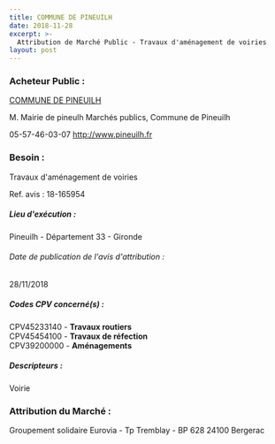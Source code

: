 ```yaml
---
title: COMMUNE DE PINEUILH
date: 2018-11-28
excerpt: >-
  Attribution de Marché Public - Travaux d'aménagement de voiries
layout: post
---
```


### Acheteur Public : 
<a href="/acheteur-134/siren-213303241"> COMMUNE DE PINEUILH</a><br/>

M. Mairie de pineulh Marchés publics, Commune de Pineuilh



05-57-46-03-07
http://www.pineuilh.fr
### Besoin :

Travaux d'aménagement de voiries

Ref. avis : 18-165954


##### Lieu d'exécution :

Pineuilh - Département 33 - Gironde

###### Date de publication de l'avis d'attribution : 
28/11/2018

##### Codes CPV concerné(s) :
CPV45233140 - **Travaux routiers** <br/>
CPV45454100 - **Travaux de réfection** <br/>
CPV39200000 - **Aménagements** <br/>

##### Descripteurs :
Voirie <br/>

### Attribution du Marché :
Groupement solidaire Eurovia - Tp Tremblay - BP 628 24100 Bergerac <br/>
